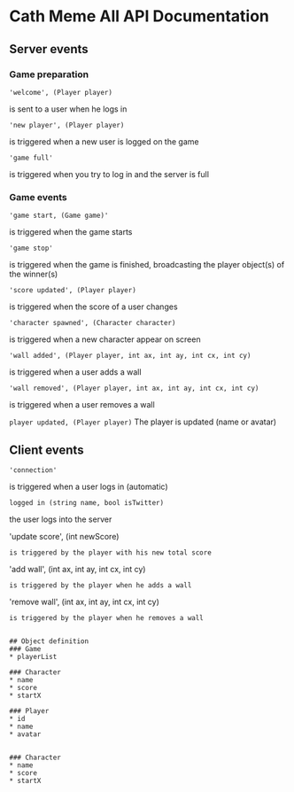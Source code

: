 Cath Meme All API Documentation
==============

## Server events
### Game preparation
```
'welcome', (Player player)
```
is sent to a user when he logs in

```
'new player', (Player player)
```
is triggered when a new user is logged on the game

```
'game full'
```
is triggered when you try to log in and the server is full

### Game events
```
'game start, (Game game)'
```
is triggered when the game starts

```
'game stop'
```
is triggered when the game is finished, broadcasting the player object(s) of the winner(s)

```
'score updated', (Player player)
```
is triggered when the score of a user changes

```
'character spawned', (Character character)
```
is triggered when a new character appear on screen

```
'wall added', (Player player, int ax, int ay, int cx, int cy)
```
is triggered when a user adds a wall

```
'wall removed', (Player player, int ax, int ay, int cx, int cy)
```
is triggered when a user removes a wall

```player updated, (Player player)```
The player is updated (name or avatar)


## Client events
```
'connection'
```
is triggered when a user logs in (automatic)

```
logged in (string name, bool isTwitter)
```
the user logs into the server


'update score', (int newScore)
```
is triggered by the player with his new total score

```
'add wall', (int ax, int ay, int cx, int cy)
```
is triggered by the player when he adds a wall

```
'remove wall', (int ax, int ay, int cx, int cy)
```
is triggered by the player when he removes a wall


## Object definition
### Game
* playerList

### Character
* name
* score
* startX

### Player
* id
* name
* avatar


### Character
* name
* score
* startX

